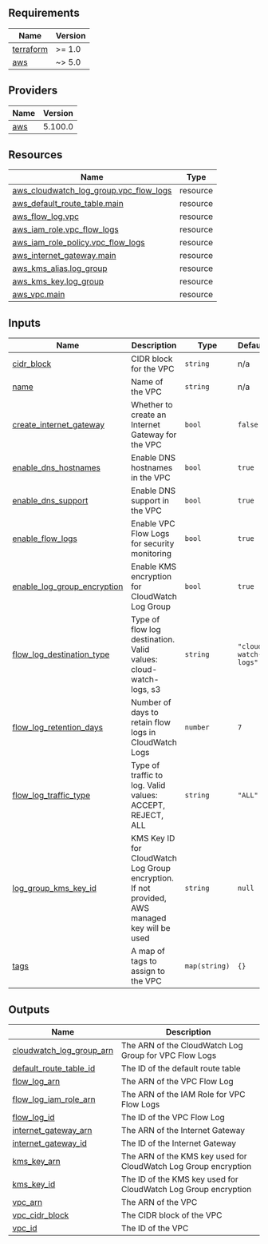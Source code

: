 <!-- BEGIN_TF_DOCS -->
## Requirements

| Name | Version |
|------|---------|
| <a name="requirement_terraform"></a> [terraform](#requirement\_terraform) | >= 1.0 |
| <a name="requirement_aws"></a> [aws](#requirement\_aws) | ~> 5.0 |

## Providers

| Name | Version |
|------|---------|
| <a name="provider_aws"></a> [aws](#provider\_aws) | 5.100.0 |

## Resources

| Name | Type |
|------|------|
| [aws_cloudwatch_log_group.vpc_flow_logs](https://registry.terraform.io/providers/hashicorp/aws/latest/docs/resources/cloudwatch_log_group) | resource |
| [aws_default_route_table.main](https://registry.terraform.io/providers/hashicorp/aws/latest/docs/resources/default_route_table) | resource |
| [aws_flow_log.vpc](https://registry.terraform.io/providers/hashicorp/aws/latest/docs/resources/flow_log) | resource |
| [aws_iam_role.vpc_flow_logs](https://registry.terraform.io/providers/hashicorp/aws/latest/docs/resources/iam_role) | resource |
| [aws_iam_role_policy.vpc_flow_logs](https://registry.terraform.io/providers/hashicorp/aws/latest/docs/resources/iam_role_policy) | resource |
| [aws_internet_gateway.main](https://registry.terraform.io/providers/hashicorp/aws/latest/docs/resources/internet_gateway) | resource |
| [aws_kms_alias.log_group](https://registry.terraform.io/providers/hashicorp/aws/latest/docs/resources/kms_alias) | resource |
| [aws_kms_key.log_group](https://registry.terraform.io/providers/hashicorp/aws/latest/docs/resources/kms_key) | resource |
| [aws_vpc.main](https://registry.terraform.io/providers/hashicorp/aws/latest/docs/resources/vpc) | resource |

## Inputs

| Name | Description | Type | Default | Required |
|------|-------------|------|---------|:--------:|
| <a name="input_cidr_block"></a> [cidr\_block](#input\_cidr\_block) | CIDR block for the VPC | `string` | n/a | yes |
| <a name="input_name"></a> [name](#input\_name) | Name of the VPC | `string` | n/a | yes |
| <a name="input_create_internet_gateway"></a> [create\_internet\_gateway](#input\_create\_internet\_gateway) | Whether to create an Internet Gateway for the VPC | `bool` | `false` | no |
| <a name="input_enable_dns_hostnames"></a> [enable\_dns\_hostnames](#input\_enable\_dns\_hostnames) | Enable DNS hostnames in the VPC | `bool` | `true` | no |
| <a name="input_enable_dns_support"></a> [enable\_dns\_support](#input\_enable\_dns\_support) | Enable DNS support in the VPC | `bool` | `true` | no |
| <a name="input_enable_flow_logs"></a> [enable\_flow\_logs](#input\_enable\_flow\_logs) | Enable VPC Flow Logs for security monitoring | `bool` | `true` | no |
| <a name="input_enable_log_group_encryption"></a> [enable\_log\_group\_encryption](#input\_enable\_log\_group\_encryption) | Enable KMS encryption for CloudWatch Log Group | `bool` | `true` | no |
| <a name="input_flow_log_destination_type"></a> [flow\_log\_destination\_type](#input\_flow\_log\_destination\_type) | Type of flow log destination. Valid values: cloud-watch-logs, s3 | `string` | `"cloud-watch-logs"` | no |
| <a name="input_flow_log_retention_days"></a> [flow\_log\_retention\_days](#input\_flow\_log\_retention\_days) | Number of days to retain flow logs in CloudWatch Logs | `number` | `7` | no |
| <a name="input_flow_log_traffic_type"></a> [flow\_log\_traffic\_type](#input\_flow\_log\_traffic\_type) | Type of traffic to log. Valid values: ACCEPT, REJECT, ALL | `string` | `"ALL"` | no |
| <a name="input_log_group_kms_key_id"></a> [log\_group\_kms\_key\_id](#input\_log\_group\_kms\_key\_id) | KMS Key ID for CloudWatch Log Group encryption. If not provided, AWS managed key will be used | `string` | `null` | no |
| <a name="input_tags"></a> [tags](#input\_tags) | A map of tags to assign to the VPC | `map(string)` | `{}` | no |

## Outputs

| Name | Description |
|------|-------------|
| <a name="output_cloudwatch_log_group_arn"></a> [cloudwatch\_log\_group\_arn](#output\_cloudwatch\_log\_group\_arn) | The ARN of the CloudWatch Log Group for VPC Flow Logs |
| <a name="output_default_route_table_id"></a> [default\_route\_table\_id](#output\_default\_route\_table\_id) | The ID of the default route table |
| <a name="output_flow_log_arn"></a> [flow\_log\_arn](#output\_flow\_log\_arn) | The ARN of the VPC Flow Log |
| <a name="output_flow_log_iam_role_arn"></a> [flow\_log\_iam\_role\_arn](#output\_flow\_log\_iam\_role\_arn) | The ARN of the IAM Role for VPC Flow Logs |
| <a name="output_flow_log_id"></a> [flow\_log\_id](#output\_flow\_log\_id) | The ID of the VPC Flow Log |
| <a name="output_internet_gateway_arn"></a> [internet\_gateway\_arn](#output\_internet\_gateway\_arn) | The ARN of the Internet Gateway |
| <a name="output_internet_gateway_id"></a> [internet\_gateway\_id](#output\_internet\_gateway\_id) | The ID of the Internet Gateway |
| <a name="output_kms_key_arn"></a> [kms\_key\_arn](#output\_kms\_key\_arn) | The ARN of the KMS key used for CloudWatch Log Group encryption |
| <a name="output_kms_key_id"></a> [kms\_key\_id](#output\_kms\_key\_id) | The ID of the KMS key used for CloudWatch Log Group encryption |
| <a name="output_vpc_arn"></a> [vpc\_arn](#output\_vpc\_arn) | The ARN of the VPC |
| <a name="output_vpc_cidr_block"></a> [vpc\_cidr\_block](#output\_vpc\_cidr\_block) | The CIDR block of the VPC |
| <a name="output_vpc_id"></a> [vpc\_id](#output\_vpc\_id) | The ID of the VPC |
<!-- END_TF_DOCS -->
